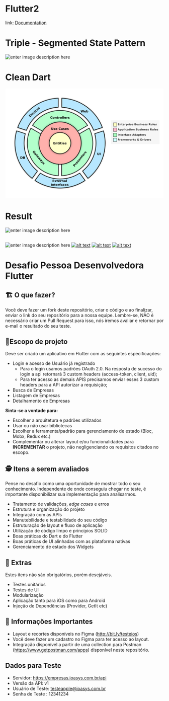 # Flutter2
link: [Documentation](https://events.flutter.dev/?gclsrc=ds&gclsrc=ds)

# Triple - Segmented State Pattern
![enter image description here](https://github.com/Flutterando/triple_pattern/raw/master/schema.png)

# Clean Dart

![enter image description here](https://github.com/Flutterando/Clean-Dart/raw/master/imgs/img3.png)

# Result


![enter image description here](https://lh3.googleusercontent.com/qf9fDNtihbCcPN-_FKJnNjHGh2E6ymUYFAd-Y5Fb-t2zzzOds4_k8YRbqtzzmsM7DuMA_7IR-dT0-Ye78d9ZZ8fajGpxjJCWwdraab-dv2sjz85sBdfPIlMZop8BMN1zJlVPB9WA4qf54sRxxunhu8BT1Zy-tQvMaC0e-SKY3EjIt2cUT7MAEIEWHqOC39GrGYjgUk8Ff2NUmg6mSMUbqj1l8yYrjYPmGShTtcmzfd48X5KLSPonJ6dUzYvXSfkCc0zDbr8gzoNCwCALb4Sh8KF5kVF9VP2JCLHZpM7x56kvMue4HtPR9DAcE5G9DQPnmjCRQRAaHmx3JbtOzzPe4vhYRLCTJ9uSKpUZB4v85fZP6xm2CVY8mo_Hq39aTglrk78ELJIoNeUPRlMSxmw7vcqMEjTzuxi7H6R78bpf0n1XKX7sKDTfj2VYBxzweY01lpeAxsaz7iPOKFDfjloyP45jj4VGhVld1uHEfy2beXC42t-E9MEXdepdiR5Her0V6wWYlqgVA1O3CVlakOjPWd02GgieMIpLEx6Dh2GerlcfJkwkO22CE3SJ0r6wQXM0aA4T8OMUG9myHq3WzJ0nlUIhLSxW1TLUyttp0gSQcJruU-mD2Ec5Rvvta9HUW5_rkztdZq8z5oM-Uc2SvrLaV_FiLEaVCxYk4SXSUWO9WM2aNAE2jrDrFTNiTbZk5oY9-2Hj0rBMdf1TbV-wjwrYev1gYw=w248-h468-no?authuser=0)

##

![enter image description here](https://media-private.canva.com/AUZGU/MAEY29AUZGU/1/s.png?X-Amz-Algorithm=AWS4-HMAC-SHA256&X-Amz-Credential=AKIAJWF6QO3UH4PAAJ6Q/20210315/us-east-1/s3/aws4_request&X-Amz-Date=20210315T171923Z&X-Amz-Expires=23625&X-Amz-Signature=59ac72f051668a56a309eb2e112cce0a5858028340240ecda2f86b06f6c8b207&X-Amz-SignedHeaders=host&response-expires=Mon,%2015%20Mar%202021%2023:53:08%20GMT)
[![alt text](https://camo.githubusercontent.com/d63671cd04a7ac542649b6b0c30add9f69a6cd86f9e24247cc077779539e8ad9/687474703a2f2f692e696d6775722e636f6d2f7458536f5468462e706e67 "twitter icon with padding")](https://twitter.com/naiadelali)  [![alt text](https://camo.githubusercontent.com/ccc74fb400f9d4a7fed30cad2d89c76b73be982c39af329ec78a58bb700bd995/687474703a2f2f692e696d6775722e636f6d2f50335966516f442e706e67 "facebook icon with padding")](https://www.facebook.com/naiadelali)  [![alt text](https://camo.githubusercontent.com/4ddb7eef0a7cd123a1b5e3939ca844632900059642d5ca081b986af658c21187/687474703a2f2f692e696d6775722e636f6d2f306f3438556f522e706e67 "github icon with padding")](https://github.com/naiadelali/)

##
# Desafio Pessoa Desenvolvedora Flutter

## 🏗  O que fazer?
Você deve fazer um fork deste repositório, criar o código e ao finalizar, enviar o link do seu repositório para a nossa equipe. Lembre-se, NÃO é necessário criar um Pull Request para isso, nós iremos avaliar e retornar por e-mail o resultado do seu teste.

## 📱Escopo de projeto
Deve ser criado um aplicativo em Flutter com as seguintes especificações:

* Login e acesso de Usuário já registrado
    * Para o login usamos padrões OAuth 2.0. Na resposta de sucesso do login a api retornará 3 custom headers (access-token, client, uid);
    * Para ter acesso as demais APIS precisamos enviar esses 3 custom headers para a API autorizar a requisição;
* Busca de Empresas
* Listagem de Empresas
* Detalhamento de Empresas

**Sinta-se a vontade para:**

* Escolher a arquitetura e padrões utilizados
* Usar ou não usar bibliotecas
* Escolher a ferramenta/padrão para gerenciamento de estado (Bloc, Mobx, Redux etc.)
* Complementar ou alterar layout e/ou funcionalidades para **INCREMENTAR** o projeto, não negligenciando os requisitos citados no escopo.

## 🕵 Itens a serem avaliados
Pense no desafio como uma oportunidade de mostrar todo o seu conhecimento. Independente de onde conseguiu chegar no teste, é importante disponibilizar sua implementação para analisarmos.

* Tratamento de validações, *edge cases* e erros 
* Estrutura e organização do projeto
* Integração com as APIs
* Manutebilidade e testabilidade do seu código
* Estruturação de layout e fluxo de aplicação
* Utilização de código limpo e princípios SOLID
* Boas práticas do Dart e do Flutter
* Boas práticas de UI alinhadas com as plataforma nativas
* Gerenciamento de estado dos Widgets


## 🎁 Extras
Estes itens não são obrigatórios, porém desejáveis.

* Testes unitários
* Testes de UI
* Modularização
* Aplicação tanto para iOS como para Android
* Injeção de Dependências (Provider, GetIt etc)


## 🚨 Informações Importantes
* Layout e recortes disponíveis no Figma (http://bit.ly/testeios)
* Você deve fazer um cadastro no Figma para ter acesso ao layout.
* Integração disponível a partir de uma collection para Postman (https://www.getpostman.com/apps) disponível neste repositório.

## Dados para Teste
* Servidor: https://empresas.ioasys.com.br/api
* Versão da API: v1
* Usuário de Teste: testeapple@ioasys.com.br
* Senha de Teste : 12341234